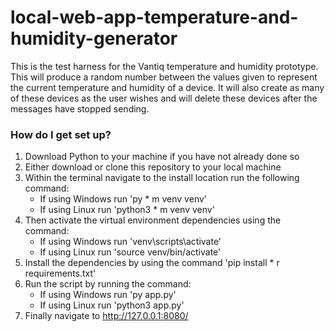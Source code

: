 # local-web-app-temperature-and-humidity-generator #

This is the test harness for the Vantiq temperature and humidity prototype. This will produce a random number between the values given to represent the current temperature and humidity of a device. It will also create as many of these devices as the user wishes and will delete these devices after the messages have stopped sending.

### How do I get set up? ###

1. Download Python to your machine if you have not already done so
2. Either download or clone this repository to your local machine
3. Within the terminal navigate to the install location run the following command:
	* If using Windows run 'py * m venv venv'
	* If using Linux run 'python3 * m venv venv'
4. Then activate the virtual environment dependencies using the command:
	* If using Windows run 'venv\scripts\activate'
	* If using Linux run 'source venv/bin/activate'
5. Install the dependencies by using the command 'pip install * r requirements.txt'
6. Run the script by running the command:
	* If using Windows run 'py app.py'
	* If using Linux run 'python3 app.py'
7. Finally navigate to http://127.0.0.1:8080/